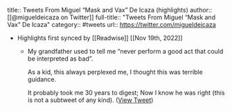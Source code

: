 title:: Tweets From Miguel “Mask and Vax” De Icaza (highlights)
author:: [[@migueldeicaza on Twitter]]
full-title:: "Tweets From Miguel “Mask and Vax” De Icaza"
category:: #tweets
url:: https://twitter.com/migueldeicaza

- Highlights first synced by [[Readwise]] [[Nov 19th, 2022]]
	- My grandfather used to tell me “never perform a good act that could be interpreted as bad”.
	  
	  As a kid, this always perplexed me, I thought this was terrible guidance.  
	  
	  It probably took me 30 years to digest; Now I know he was right (this is not a subtweet of any kind). ([View Tweet](https://twitter.com/migueldeicaza/status/1427769819554848773))
